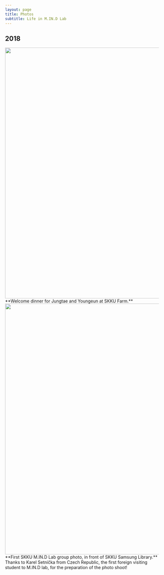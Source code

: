 ```yaml
---
layout: page
title: Photos
subtitle: Life in M.IN.D Lab
---
```

## 2018
<img src="https://raw.githubusercontent.com/mindlab-skku/mindlab-skku.github.io/master/img/180305_newcomer_welcome_dinner_mokjang.jpeg" width="820" align="center"/>
**Welcome dinner for Jungtae and Youngeun at SKKU Farm.**<br/>
  
<img src="https://raw.githubusercontent.com/mindlab-skku/mindlab-skku.github.io/master/img/group_photo.jpg" width="820" align="center"/>
**First SKKU M.IN.D Lab group photo, in front of SKKU Samsung Library.**<br/>
Thanks to Karel Setnička from Czech Republic, the first foreign visiting student to M.IN.D lab, for the preparation of the photo shoot!
